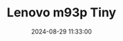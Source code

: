 ---
layout: post
title: Lenovo m93p Tiny
summary: 
date: '2024-08-29 11:33:00'
tags: [Computers, Lenovo ThinkCentre M93p, PC, PC Models]
---